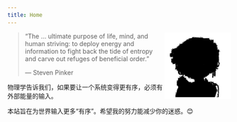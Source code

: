 ```yaml
---
title: Home
---
```


<img src="/favicon.svg" width="150" height="150" style="width='150';height='150';float:right;"/>

> “The … ultimate purpose of life, mind, and human striving: to deploy energy and information to fight back the tide of entropy and carve out refuges of beneficial order.”
>
> — Steven Pinker

物理学告诉我们，如果要让一个系统变得更有序，必须有外部能量的输入。

本站旨在为世界输入更多“有序”。希望我的努力能减少你的迷惑。:blush: